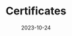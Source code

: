 ---
title: 'Certificates'
date: 2023-10-24
type: landing

design:
  spacing: '5rem'

# Note: `username` refers to the user's folder name in `content/authors/`

# Page sections
sections:  

  - block: resume-awards
    content:
      title: Awards
      username: admin
---